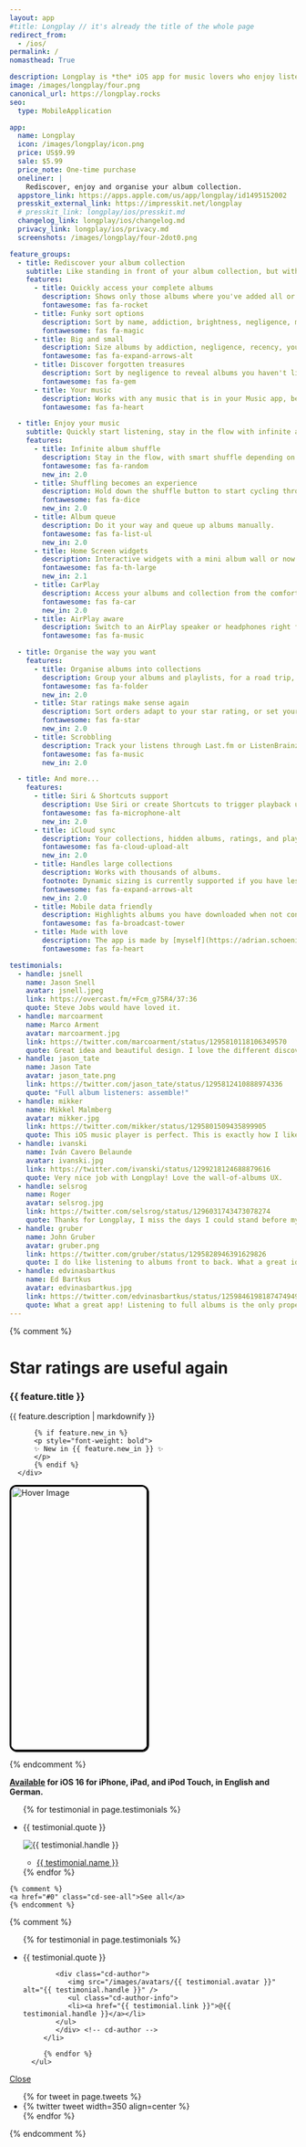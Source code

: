 ```yaml
---
layout: app
#title: Longplay // it's already the title of the whole page
redirect_from:
  - /ios/
permalink: /
nomasthead: True

description: Longplay is *the* iOS app for music lovers who enjoy listening to full albums, especially if they have a hard time isolating them in their music library. It provides a beautiful view of the album artworks of the (near) complete albums in their music library with one-tap access to play them.
image: /images/longplay/four.png
canonical_url: https://longplay.rocks
seo:
  type: MobileApplication

app:
  name: Longplay
  icon: /images/longplay/icon.png
  price: US$9.99
  sale: $5.99
  price_note: One-time purchase
  oneliner: |
    Rediscover, enjoy and organise your album collection.
  appstore_link: https://apps.apple.com/us/app/longplay/id1495152002
  presskit_external_link: https://impresskit.net/longplay
  # presskit_link: longplay/ios/presskit.md
  changelog_link: longplay/ios/changelog.md
  privacy_link: longplay/ios/privacy.md
  screenshots: /images/longplay/four-2dot0.png

feature_groups:
  - title: Rediscover your album collection
    subtitle: Like standing in front of your album collection, but with superpowers.
    features:
      - title: Quickly access your complete albums
        description: Shows only those albums where you've added all or most of the songs. Listen with a single tap.
        fontawesome: fas fa-rocket
      - title: Funky sort options
        description: Sort by name, addiction, brightness, negligence, memory, recency, or your ratings. Explained via a little in-app dictionary.
        fontawesome: fas fa-magic
      - title: Big and small
        description: Size albums by addiction, negligence, recency, your ratings, or album length.
        fontawesome: fas fa-expand-arrows-alt
      - title: Discover forgotten treasures
        description: Sort by negligence to reveal albums you haven't listened to in a while but rated highly.
        fontawesome: fas fa-gem
      - title: Your music
        description: Works with any music that is in your Music app, be it from Apple Music, iTunes purchases or manually synced.
        fontawesome: fas fa-heart

  - title: Enjoy your music
    subtitle: Quickly start listening, stay in the flow with infinite album shuffle or your own queue, and take albums with you wherever you are.
    features:
      - title: Infinite album shuffle
        description: Stay in the flow, with smart shuffle depending on your current collection or sort order.
        fontawesome: fas fa-random
        new_in: 2.0
      - title: Shuffling becomes an experience
        description: Hold down the shuffle button to start cycling through albums. Let go to pick. Swipe left/right to manually go back or forward through the albums.
        fontawesome: fas fa-dice
        new_in: 2.0
      - title: Album queue
        description: Do it your way and queue up albums manually.
        fontawesome: fas fa-list-ul
        new_in: 2.0
      - title: Home Screen widgets
        description: Interactive widgets with a mini album wall or now playing information; control playback and shuffle right from your home screen.
        fontawesome: fas fa-th-large
        new_in: 2.1
      - title: CarPlay
        description: Access your albums and collection from the comfort of your driver's seat. Perfect for long road trips.
        fontawesome: fas fa-car
        new_in: 2.0
      - title: AirPlay aware
        description: Switch to an AirPlay speaker or headphones right from the Now Playing screen.
        fontawesome: fas fa-music

  - title: Organise the way you want
    features:
      - title: Organise albums into collections
        description: Group your albums and playlists, for a road trip, kids, by language, live albums, you name it.
        fontawesome: fas fa-folder
        new_in: 2.0
      - title: Star ratings make sense again
        description: Sort orders adapt to your star rating, or set your playback to auto-skip songs below a certain rating. Rate right in the app.
        fontawesome: fas fa-star
        new_in: 2.0
      - title: Scrobbling
        description: Track your listens through Last.fm or ListenBrainz.
        fontawesome: fas fa-music
        new_in: 2.0

  - title: And more...
    features:
      - title: Siri & Shortcuts support
        description: Use Siri or create Shortcuts to trigger playback using Longplay from outside the app.
        fontawesome: fas fa-microphone-alt
        new_in: 2.0
      - title: iCloud sync
        description: Your collections, hidden albums, ratings, and playback statistics sync automatically using iCloud.
        fontawesome: fas fa-cloud-upload-alt
        new_in: 2.0
      - title: Handles large collections
        description: Works with thousands of albums.
        footnote: Dynamic sizing is currently supported if you have less than 1000 albums.
        fontawesome: fas fa-expand-arrows-alt
        new_in: 2.0
      - title: Mobile data friendly
        description: Highlights albums you have downloaded when not connected to Wi-Fi.
        fontawesome: fas fa-broadcast-tower
      - title: Made with love
        description: The app is made by [myself](https://adrian.schoenig.me) and I use it pretty much every day. I love feedback, read all and try to reply to everything, too.
        fontawesome: fas fa-heart

testimonials:
  - handle: jsnell
    name: Jason Snell
    avatar: jsnell.jpeg
    link: https://overcast.fm/+Fcm_g75R4/37:36
    quote: Steve Jobs would have loved it.
  - handle: marcoarment
    name: Marco Arment
    avatar: marcoarment.jpg
    link: https://twitter.com/marcoarment/status/1295810118106349570
    quote: Great idea and beautiful design. I love the different discoverability angles, especially Negligence.
  - handle: jason_tate
    name: Jason Tate
    avatar: jason_tate.png
    link: https://twitter.com/jason_tate/status/1295812410888974336
    quote: "Full album listeners: assemble!"
  - handle: mikker
    name: Mikkel Malmberg
    avatar: mikker.jpg
    link: https://twitter.com/mikker/status/1295801509435899905
    quote: This iOS music player is perfect. This is exactly how I like to play music; one record at a time, from start to finish. OUTSTANDING work!
  - handle: ivanski
    name: Iván Cavero Belaunde
    avatar: ivanski.jpg
    link: https://twitter.com/ivanski/status/1299218124688879616
    quote: Very nice job with Longplay! Love the wall-of-albums UX.
  - handle: selsrog
    name: Roger
    avatar: selsrog.jpg
    link: https://twitter.com/selsrog/status/1296031743473078274
    quote: Thanks for Longplay, I miss the days I could stand before my collection to find forgotten treasures.
  - handle: gruber
    name: John Gruber
    avatar: gruber.png
    link: https://twitter.com/gruber/status/1295828946391629826
    quote: I do like listening to albums front to back. What a great idea.
  - handle: edvinasbartkus
    name: Ed Bartkus
    avatar: edvinasbartkus.jpg
    link: https://twitter.com/edvinasbartkus/status/1259846198187474949?s=21
    quote: What a great app! Listening to full albums is the only proper way to consume great music.
---
```


{% comment %}

<style>
  #container {
      position: relative;
      width: 238px;
      height: 461px;
      border-radius: 12px; 
      overflow: hidden;
      box-shadow: 1px 1px black;
      border: 3px solid black;
  }

  #hoverImage, #videoPlayer {
      position: absolute;
      width: 100%;
      height: 100%;
      top: 0;
      left: 0;
  }

  #videoPlayer {
      display: none;
  }

  #container:hover #hoverImage {
      display: none;
  }

  #container:hover #videoPlayer {
      display: block;
  }
</style>

<h1>Star ratings are useful again</h1>

<div class="features">

  <div class="feature">
      <div>
          <span class="fa-stack fa-1x">
              <i class="icon-back fas fa-circle fa-stack-2x"></i>
              <i class="icon-top {{ feature.fontawesome }} fa-stack-1x"></i>
          </span>
      </div>
      <div class="feature-text">
          <h3>
              {{ feature.title }}
          </h3>
          <p>
              {{ feature.description | markdownify }}
          </p>

          {% if feature.new_in %}
          <p style="font-weight: bold">
          ✨ New in {{ feature.new_in }} ✨
          </p>
          {% endif %}
      </div>

  </div>

  <div id="container">
      <img id="hoverImage" src="/images/longplay/features/rating.png" alt="Hover Image">
      <video id="videoPlayer" src="/images/longplay/features/rating_480p.mov" preload="auto"></video>
  </div>

</div>

<script>
    let videoPlayer = document.getElementById('videoPlayer');

    document.getElementById('container').addEventListener('mouseover', function() {
        videoPlayer.play();
    });

    document.getElementById('container').addEventListener('mouseout', function() {
        videoPlayer.pause();
        videoPlayer.currentTime = 0;
    });
</script>

{% endcomment %}

**[Available](https://apps.apple.com/us/app/longplay/id1495152002) for iOS 16 for iPhone, iPad, and iPod Touch, in English and German.**

<div class="testimonials-wrapper">
  <div class="testimonials-flexslider">
    <ul class="testimonials-list slides">
      {% for testimonial in page.testimonials %}
      <li>
         <p>{{ testimonial.quote }}</p>
         <div class="testimonials-author">
            <img src="/images/avatars/{{ testimonial.avatar }}" alt="{{ testimonial.handle }}" />
            <ul class="testimonials-author-info">
               <li><a href="{{ testimonial.link }}">{{ testimonial.name }}</a></li>
            </ul>
         </div>
      </li>
      {% endfor %}
    </ul>

    {% comment %}
    <a href="#0" class="cd-see-all">See all</a>
    {% endcomment %}

  </div>
</div>

{% comment %}

<div class="cd-testimonials-all">
   <div class="cd-testimonials-all-wrapper">
      <ul>
         {% for testimonial in page.testimonials %}
         <li class="cd-testimonials-item">
            <p>{{ testimonial.quote }}</p>
        
            <div class="cd-author">
               <img src="/images/avatars/{{ testimonial.avatar }}" alt="{{ testimonial.handle }}" />
               <ul class="cd-author-info">
               <li><a href="{{ testimonial.link }}">@{{ testimonial.handle }}</a></li>
            </ul>
            </div> <!-- cd-author -->
         </li>

         {% endfor %}
      </ul>

   </div> <!-- cd-testimonials-all-wrapper -->

<a href="#0" class="close-btn">Close</a>

</div> <!-- cd-testimonials-all -->

<div class="flexslider">
  <ul class="slides">
    {% for tweet in page.tweets %}
      <li>{% twitter tweet width=350 align=center %}</li>
    {% endfor %}
  </ul>
</div>
{% endcomment %}
